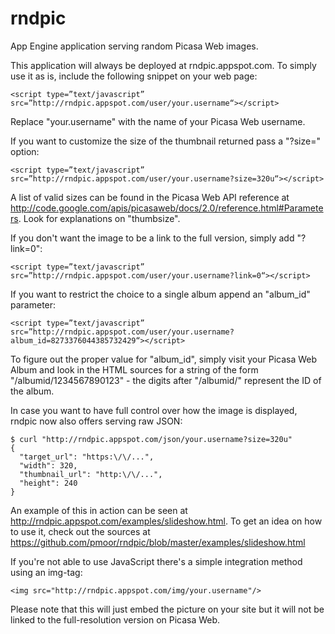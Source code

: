 rndpic
======

App Engine application serving random Picasa Web images.

This application will always be deployed at rndpic.appspot.com. To simply use it as is, include the following snippet on your web page:

    <script type=”text/javascript” src=”http://rndpic.appspot.com/user/your.username“></script>

Replace "your.username" with the name of your Picasa Web username.

If you want to customize the size of the thumbnail returned pass a "?size=" option:

    <script type=”text/javascript” src=”http://rndpic.appspot.com/user/your.username?size=320u“></script>

A list of valid sizes can be found in the Picasa Web API reference at http://code.google.com/apis/picasaweb/docs/2.0/reference.html#Parameters. Look for explanations on "thumbsize".

If you don't want the image to be a link to the full version, simply add "?link=0":

    <script type=”text/javascript” src=”http://rndpic.appspot.com/user/your.username?link=0“></script>

If you want to restrict the choice to a single album append an "album_id" parameter:

    <script type=”text/javascript” src=”http://rndpic.appspot.com/user/your.username?album_id=8273376044385732429“></script>

To figure out the proper value for "album_id", simply visit your Picasa Web Album and look in the HTML sources for a string of the form "/albumid/1234567890123" - the digits after "/albumid/" represent the ID of the album.

In case you want to have full control over how the image is displayed, rndpic now also offers serving raw JSON:

    $ curl "http://rndpic.appspot.com/json/your.username?size=320u"
    {
      "target_url": "https:\/\/...",
      "width": 320,
      "thumbnail_url": "http:\/\/...",
      "height": 240
    }

An example of this in action can be seen at http://rndpic.appspot.com/examples/slideshow.html. To get an idea on how to use it, check out the sources at https://github.com/pmoor/rndpic/blob/master/examples/slideshow.html

If you're not able to use JavaScript there's a simple integration method using an img-tag:

    <img src="http://rndpic.appspot.com/img/your.username"/>

Please note that this will just embed the picture on your site but it will not be linked to the full-resolution version on Picasa Web.
